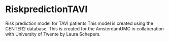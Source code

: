 # RiskpredictionTAVI
Risk prediction model for TAVI patients
This model is created using the CENTER2 database. This is created for the AmsterdamUMC in collaberation with University of Twente by Laura Schepers.
